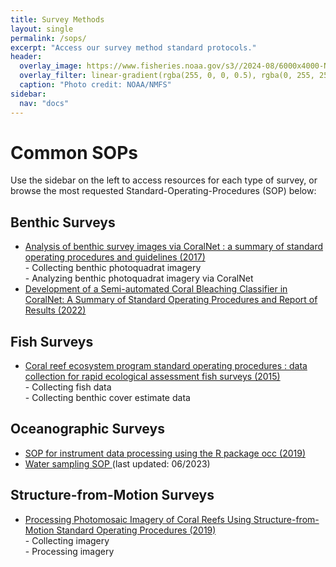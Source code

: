```yaml
---
title: Survey Methods
layout: single
permalink: /sops/
excerpt: "Access our survey method standard protocols."
header:
  overlay_image: https://www.fisheries.noaa.gov/s3//2024-08/6000x4000-NCRMP-diver-survey-Hawaii-Fisheries-PIFSC.JPG
  overlay_filter: linear-gradient(rgba(255, 0, 0, 0.5), rgba(0, 255, 255, 0.5))
  caption: "Photo credit: NOAA/NMFS"
sidebar:
  nav: "docs"
---
```


# Common SOPs
Use the sidebar on the left to access resources for each type of survey, or browse the most requested Standard-Operating-Procedures (SOP) below:

## Benthic Surveys
<ul>
<li><a href = "https://doi.org/10.7289/V5/AR-PIFSC-H-17-02">Analysis of benthic survey images via CoralNet : a summary of standard operating procedures and guidelines (2017)</a><br>
- Collecting benthic photoquadrat imagery<br>
- Analyzing benthic photoquadrat imagery via CoralNet
</li>
<li><a href = "https://doi.org/10.7289/V5/AR-PIFSC-H-17-02">Development of a Semi-automated Coral Bleaching Classifier in CoralNet: A Summary of Standard Operating Procedures and Report of Results (2022)</a>
</li>
</ul>

## Fish Surveys
<ul>
<li><a href = "https://doi.org/10.7289/v5sn06zt"> Coral reef ecosystem program standard operating procedures : data collection for rapid ecological assessment fish surveys (2015)</a><br>
- Collecting fish data<br>
- Collecting benthic cover estimate data
</li>
</ul>

## Oceanographic Surveys
<ul>
<li><a href = "https://rpubs.com/hbarkley/occ_SOP"> SOP for instrument data processing using the R package occ
 (2019)</a>
</li>
<li><a href = "https://www.ncei.noaa.gov/data/oceans/coris/library/NOAA/CRCP/monitoring/protocols/NCRMP_Climate_WaterSamplingPacific.pdf"> Water sampling SOP </a> (last updated: 06/2023)
</li>
</ul>

## Structure-from-Motion Surveys
<ul>
<li><a href = "https://doi.org/10.25923/h2q8-jv47"> Processing Photomosaic Imagery of Coral Reefs Using Structure-from-Motion Standard Operating Procedures (2019)</a><br>
- Collecting imagery <br>
- Processing imagery
</li>
</ul>
